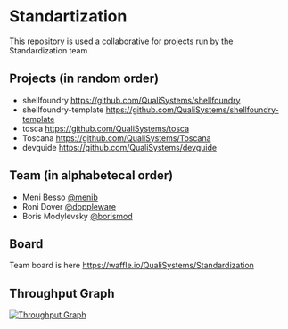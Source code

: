 # Standartization
This repository is used a collaborative for projects run by the Standardization team

## Projects (in random order)
* shellfoundry <https://github.com/QualiSystems/shellfoundry>
* shellfoundry-template <https://github.com/QualiSystems/shellfoundry-template>
* tosca <https://github.com/QualiSystems/tosca>
* Toscana <https://github.com/QualiSystems/Toscana>
* devguide <https://github.com/QualiSystems/devguide>
 
## Team (in alphabetecal order)
* Meni Besso [@menib](https://github.com/menib)
* Roni Dover [@doppleware](https://github.com/doppleware)
* Boris Modylevsky [@borismod](https://github.com/borismod)
 
## Board
Team board is here <https://waffle.io/QualiSystems/Standardization>

## Throughput Graph
[![Throughput Graph](https://graphs.waffle.io/QualiSystems/Standardization/throughput.svg)](https://waffle.io/QualiSystems/Standardization/metrics/throughput) 

 

